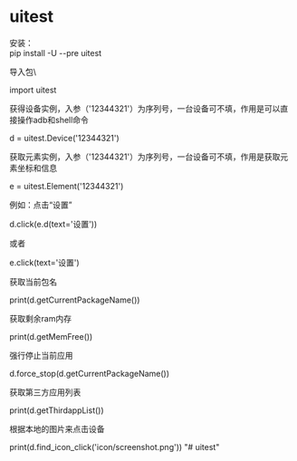 # uitest

安装：\
pip install -U --pre uitest

导入包\

import uitest



获得设备实例，入参（'12344321'）为序列号，一台设备可不填，作用是可以直接操作adb和shell命令

d = uitest.Device('12344321')


获取元素实例，入参（'12344321'）为序列号，一台设备可不填，作用是获取元素坐标和信息

e = uitest.Element('12344321')


例如：点击“设置”

d.click(e.d(text='设置'))

或者

e.click(text='设置')


获取当前包名

print(d.getCurrentPackageName())


获取剩余ram内存

print(d.getMemFree())


强行停止当前应用

d.force_stop(d.getCurrentPackageName())


获取第三方应用列表

print(d.getThirdappList())


根据本地的图片来点击设备

print(d.find_icon_click('icon/screenshot.png'))
"# uitest" 
